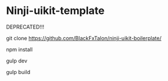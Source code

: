 # Ninji-uikit-template

<p>DEPRECATED!!!</p>

git clone https://github.com/BlackFxTalon/ninji-uikit-boilerplate/

npm install

gulp dev

gulp build
